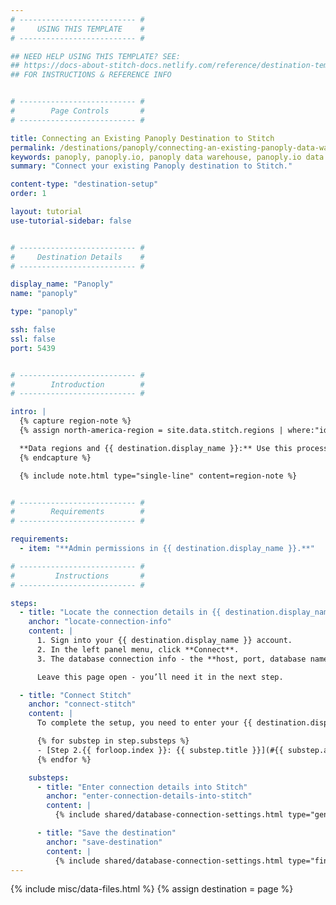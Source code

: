 ```yaml
---
# -------------------------- #
#     USING THIS TEMPLATE    #
# -------------------------- #

## NEED HELP USING THIS TEMPLATE? SEE:
## https://docs-about-stitch-docs.netlify.com/reference/destination-templates/destination-setup/
## FOR INSTRUCTIONS & REFERENCE INFO


# -------------------------- #
#        Page Controls       #
# -------------------------- #

title: Connecting an Existing Panoply Destination to Stitch
permalink: /destinations/panoply/connecting-an-existing-panoply-data-warehouse-to-stitch
keywords: panoply, panoply.io, panoply data warehouse, panoply.io data warehouse etl to redshift, redshift etl, panoply etl
summary: "Connect your existing Panoply destination to Stitch."

content-type: "destination-setup"
order: 1

layout: tutorial
use-tutorial-sidebar: false


# -------------------------- #
#     Destination Details    #
# -------------------------- #

display_name: "Panoply"
name: "panoply"

type: "panoply"

ssh: false
ssl: false
port: 5439


# -------------------------- #
#        Introduction        #
# -------------------------- #

intro: |
  {% capture region-note %}
  {% assign north-america-region = site.data.stitch.regions | where:"id","north-america" | first %}

  **Data regions and {{ destination.display_name }}:** Use this process if you want your {{ destination.display_name }} destination to use a different region than `{{ north-america-region.region }}`. Reach out to [{{ destination.display_name }} support](https://panoply.io/docs/manage-data/custom-data-center-regions/){:target="new"} if you want to change your existing {{ destination.display_name }} destination's region.
  {% endcapture %}

  {% include note.html type="single-line" content=region-note %}


# -------------------------- #
#        Requirements        #
# -------------------------- #

requirements:
  - item: "**Admin permissions in {{ destination.display_name }}.**"

# -------------------------- #
#         Instructions       #
# -------------------------- #

steps:
  - title: "Locate the connection details in {{ destination.display_name }}"
    anchor: "locate-connection-info"
    content: |
      1. Sign into your {{ destination.display_name }} account.
      2. In the left panel menu, click **Connect**.
      3. The database connection info - the **host, port, database name**, and **username** - will display.

      Leave this page open - you’ll need it in the next step.

  - title: "Connect Stitch"
    anchor: "connect-stitch"
    content: |
      To complete the setup, you need to enter your {{ destination.display_name }} connection details into the {{ app.page-names.dw-settings }} page in Stitch.

      {% for substep in step.substeps %}
      - [Step 2.{{ forloop.index }}: {{ substep.title }}](#{{ substep.anchor }})
      {% endfor %}

    substeps:
      - title: "Enter connection details into Stitch"
        anchor: "enter-connection-details-into-stitch"
        content: |
          {% include shared/database-connection-settings.html type="general" %}

      - title: "Save the destination"
        anchor: "save-destination"
        content: |
          {% include shared/database-connection-settings.html type="finish-up" %}
---
```

{% include misc/data-files.html %}
{% assign destination = page %}